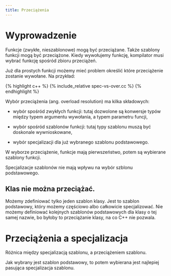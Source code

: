 ```yaml
---
title: Przeciążenia
---
```


# Wyprowadzenie

Funkcje (zwykłe, nieszablonowe) mogą być przeciążane.  Także szablony
funkcji mogą być przeciążone.  Kiedy wywołujemy funkcję, kompilator
musi wybrać funkcję spośród zbioru przeciążeń.

Już dla prostych funkcji możemy mieć problem określić które
przeciążenie zostanie wywołane.  Na przykład:

{% highlight c++ %}
{% include_relative spec-vs-over.cc %}
{% endhighlight %}

Wybór przeciążenia (ang. overload resolution) ma kilka składowych:

* wybór spośród zwykłych funkcji: tutaj dozwolone są konwersje typów
  między typem argumentu wywołania, a typem parametru funcji,

* wybór spośród szablonów funkcji: tutaj typy szablonu muszą być
  doskonale wywnioskowane,

* wybór specjalizacji dla już wybranego szablonu podstawowego.

W wyborze przeciążenie, funkcje mają pierwszeństwo, potem są wybierane
szablony funkcji.

Specjalizacje szablonów nie mają wpływu na wybór szblonu podstawowego.

## Klas nie można przeciążać.

Możemy zdefiniować tylko jeden szablon klasy.  Jest to szablon
podstawowy, który możemy częściowo albo całkowicie specjalizować.  Nie
możemy definiować kolejnych szablonów podstawowych dla klasy o tej
samej nazwie, bo byłoby to przeciążanie klasy, na co C++ nie pozwala.

# Przeciążenia a specjalizacja

Różnica między specjalizacją szablonu, a przeciążeniem szablonu.

Jak wybrany jest szablon podstawowy, to potem wybierana jest najlepiej
pasująca specjalizacja szablonu.
